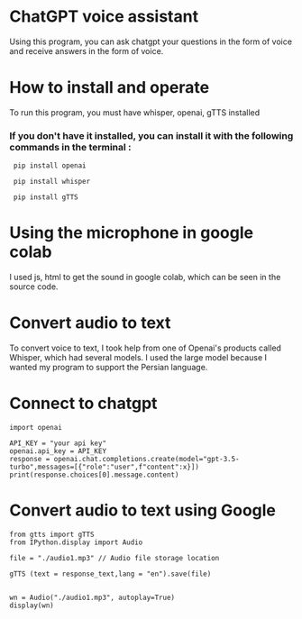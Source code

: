 # ChatGPT voice assistant
Using this program, you can ask chatgpt your questions in the form of voice and receive answers in the form of voice.
# How to install and operate 
To run this program, you must have whisper, openai, gTTS installed
### If you don't have it installed, you can install it with the following commands in the terminal :
``` 
 pip install openai
```
```
 pip install whisper
```
```
 pip install gTTS
```

# Using the microphone in google colab
I used js, html to get the sound in google colab, which can be seen in the source code.

# Convert audio to text
To convert voice to text, I took help from one of Openai's products called Whisper, which had several models. I used the large model because I wanted my program to support the Persian language.

# Connect to chatgpt
```
import openai

API_KEY = "your api key"
openai.api_key = API_KEY
response = openai.chat.completions.create(model="gpt-3.5-turbo",messages=[{"role":"user",f"content":x}])
print(response.choices[0].message.content)
 ```

# Convert audio to text using Google
```
from gtts import gTTS
from IPython.display import Audio

file = "./audio1.mp3" // Audio file storage location

gTTS (text = response_text,lang = "en").save(file)


wn = Audio("./audio1.mp3", autoplay=True)
display(wn)

```

